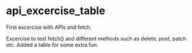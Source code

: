 # api_excercise_table
First excercise with APIs and fetch.

Excercise to test fetch() and different methods such as delete, post, patch etc.
Added a table for some extra fun.
